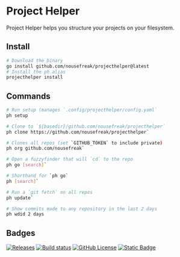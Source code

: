 # Project Helper

Project Helper helps you structure your projects on your filesystem.

## Install

```bash
# Download the binary
go install github.com/nousefreak/projecthelper@latest
# Install the ph alias
projecthelper install
```

## Commands

```bash
# Run setup (manages `.config/projecthelper/config.yaml`    
ph setup

# Clone to `${basedir}/github.com/nousefreak/projecthelper`
ph clone https://github.com/nousefreak/projecthelper` 

# Clones all repos (set `GITHUB_TOKEN` to include private)
ph org github.com/nousefreak`                         

# Open a fuzzyfinder that will `cd` to the repo 
ph go [search]`                                       

# Shorthand for `ph go`                                 
ph [search]`                                          

# Run a `git fetch` on all repos                        
ph update`                                              

# Show commits made to any repository in the last 2 days
ph wdid 2 days
```

## Badges

[![Releases](https://img.shields.io/github/v/release/nousefreak/projecthelper?style=for-the-badge)](https://github.com/NoUseFreak/projecthelper/releases)
[![Build status](https://img.shields.io/github/actions/workflow/status/nousefreak/projecthelper/ci.yml?style=for-the-badge)](ihttps://github.com/NoUseFreak/projecthelper/actions/workflows/ci.yml)
[![GitHub License](https://img.shields.io/github/license/nousefreak/projecthelper?style=for-the-badge)](https://github.com/NoUseFreak/projecthelper/blob/main/LICENSE)
[![Static Badge](https://img.shields.io/badge/powered--by-stenic.io-blue?style=for-the-badge&logoColor=blue)](https://stenic.io/)


